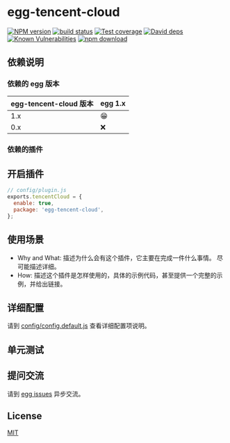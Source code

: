 # egg-tencent-cloud

[![NPM version][npm-image]][npm-url]
[![build status][travis-image]][travis-url]
[![Test coverage][codecov-image]][codecov-url]
[![David deps][david-image]][david-url]
[![Known Vulnerabilities][snyk-image]][snyk-url]
[![npm download][download-image]][download-url]

[npm-image]: https://img.shields.io/npm/v/egg-tencent-cloud.svg?style=flat-square
[npm-url]: https://npmjs.org/package/egg-tencent-cloud
[travis-image]: https://img.shields.io/travis/eggjs/egg-tencent-cloud.svg?style=flat-square
[travis-url]: https://travis-ci.org/eggjs/egg-tencent-cloud
[codecov-image]: https://img.shields.io/codecov/c/github/eggjs/egg-tencent-cloud.svg?style=flat-square
[codecov-url]: https://codecov.io/github/eggjs/egg-tencent-cloud?branch=master
[david-image]: https://img.shields.io/david/eggjs/egg-tencent-cloud.svg?style=flat-square
[david-url]: https://david-dm.org/eggjs/egg-tencent-cloud
[snyk-image]: https://snyk.io/test/npm/egg-tencent-cloud/badge.svg?style=flat-square
[snyk-url]: https://snyk.io/test/npm/egg-tencent-cloud
[download-image]: https://img.shields.io/npm/dm/egg-tencent-cloud.svg?style=flat-square
[download-url]: https://npmjs.org/package/egg-tencent-cloud

<!--
Description here.
-->

## 依赖说明

### 依赖的 egg 版本

egg-tencent-cloud 版本 | egg 1.x
--- | ---
1.x | 😁
0.x | ❌

### 依赖的插件
<!--

如果有依赖其它插件，请在这里特别说明。如

- security
- multipart

-->

## 开启插件

```js
// config/plugin.js
exports.tencentCloud = {
  enable: true,
  package: 'egg-tencent-cloud',
};
```

## 使用场景

- Why and What: 描述为什么会有这个插件，它主要在完成一件什么事情。
尽可能描述详细。
- How: 描述这个插件是怎样使用的，具体的示例代码，甚至提供一个完整的示例，并给出链接。

## 详细配置

请到 [config/config.default.js](config/config.default.js) 查看详细配置项说明。

## 单元测试

<!-- 描述如何在单元测试中使用此插件，例如 schedule 如何触发。无则省略。-->

## 提问交流

请到 [egg issues](https://github.com/eggjs/egg/issues) 异步交流。

## License

[MIT](LICENSE)
